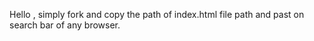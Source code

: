 Hello ,
simply fork and copy the path of index.html file path and past on search bar of any browser.
